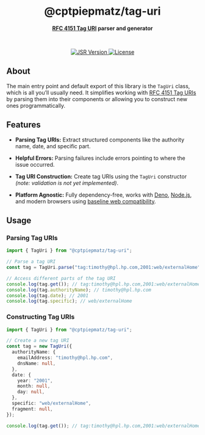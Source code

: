 <h1 align="center">@cptpiepmatz/tag-uri</h1>
<p align="center">
  <b>
    <a href="https://taguri.org">RFC 4151 Tag URI</a>
    parser and generator
  </b>
</p>

<br>

<p align="center">
  <a href="https://jsr.io/@cptpiepmatz/tag-uri">
    <img alt="JSR Version" src="https://jsr.io/badges/@cptpiepmatz/tag-uri?style=for-the-badge"/>
  </a>
  <a href="https://github.com/cptpiepmatz/tag-uri/blob/main/LICENSE">
    <img alt="License" src="https://img.shields.io/github/license/cptpiepmatz/tag-uri?style=for-the-badge"/>
  </a>
</p>

## About

The main entry point and default export of this library is the `TagUri` class,
which is all you’ll usually need. It simplifies working with
[RFC 4151 Tag URIs](https://taguri.org) by parsing them into their components or
allowing you to construct new ones programmatically.

## Features

- **Parsing Tag URIs:** Extract structured components like the authority name,
  date, and specific part.

- **Helpful Errors:** Parsing failures include errors pointing to where the
  issue occurred.

- **Tag URI Construction:** Create tag URIs using the `TagUri` constructor
  _(note: validation is not yet implemented)_.

- **Platform Agnostic:** Fully dependency-free, works with
  [Deno](https://deno.com), [Node.js](https://nodejs.org), and modern browsers
  using
  [baseline web compatibility](https://developer.mozilla.org/en-US/docs/Glossary/Baseline/Compatibility).

## Usage

### Parsing Tag URIs

```ts
import { TagUri } from "@cptpiepmatz/tag-uri";

// Parse a tag URI
const tag = TagUri.parse("tag:timothy@hpl.hp.com,2001:web/externalHome");

// Access different parts of the tag URI
console.log(tag.get()); // tag:timothy@hpl.hp.com,2001:web/externalHome
console.log(tag.authorityName); // timothy@hpl.hp.com
console.log(tag.date); // 2001
console.log(tag.specific); // web/externalHome
```

### Constructing Tag URIs

```ts
import { TagUri } from "@cptpiepmatz/tag-uri";

// Create a new tag URI
const tag = new TagUri({
  authorityName: {
    emailAddress: "timothy@hpl.hp.com",
    dnsName: null,
  },
  date: {
    year: "2001",
    month: null,
    day: null,
  },
  specific: "web/externalHome",
  fragment: null,
});

console.log(tag.get()); // tag:timothy@hpl.hp.com,2001:web/externalHome
```
